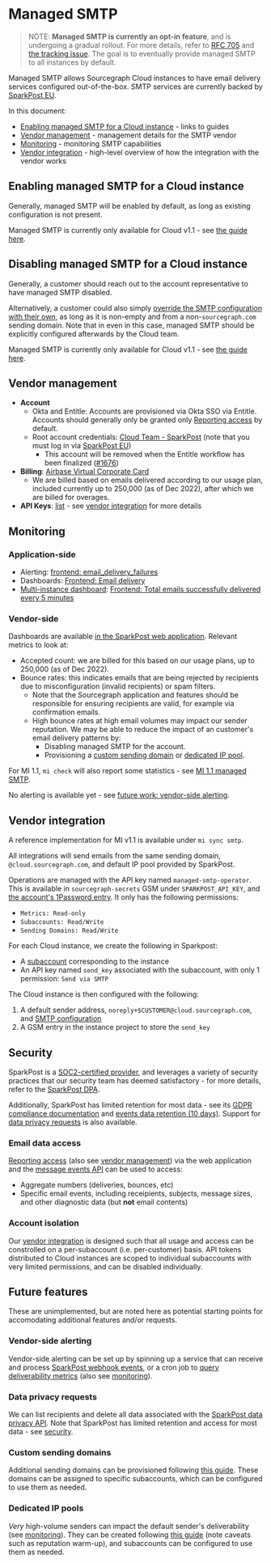# Managed SMTP

> NOTE: **Managed SMTP is currently an opt-in feature**, and is undergoing a gradual rollout. For more details, refer to [RFC 705](https://docs.google.com/document/d/1eaShaXlpMEezawuwTZ26nuo5g_1MjQmjpp8VvQTokzw/edit) and [the tracking issue](https://github.com/sourcegraph/customer/issues/1408). The goal is to eventually provide managed SMTP to all instances by default.

Managed SMTP allows Sourcegraph Cloud instances to have email delivery services configured out-of-the-box.
SMTP services are currently backed by [SparkPost EU](https://app.eu.sparkpost.com).

In this document:

- [Enabling managed SMTP for a Cloud instance](#enabling-managed-smtp-for-a-cloud-instance) - links to guides
- [Vendor management](#vendor-management) - management details for the SMTP vendor
- [Monitoring](#monitoring) - monitoring SMTP capabilities
- [Vendor integration](#vendor-integration) - high-level overview of how the integration with the vendor works

## Enabling managed SMTP for a Cloud instance

Generally, managed SMTP will be enabled by default, as long as existing configuration is not present.

Managed SMTP is currently only available for Cloud v1.1 - see [the guide here](../v1.1/mi1-1_managed_smtp.md#enabling-managed-smtp).

## Disabling managed SMTP for a Cloud instance

Generally, a customer should reach out to the account representative to have managed SMTP disabled.

Alternatively, a customer could also simply [override the SMTP configuration with their own](https://docs.sourcegraph.com/admin/config/email), as long as it is non-empty and from a non-`sourcegraph.com` sending domain.
Note that in even in this case, managed SMTP should be explicitly configured afterwards by the Cloud team.

Managed SMTP is currently only available for Cloud v1.1 - see [the guide here](../v1.1/mi1-1_managed_smtp.md#disabling-managed-smtp).

## Vendor management

- **Account**
  - Okta and Entitle: Accounts are provisioned via Okta SSO via Entitle. Accounts should generally only be granted only [Reporting access](https://support.sparkpost.com/docs/user-guide/managing-users) by default.
  - Root account credentials: [Cloud Team - SparkPost](https://start.1password.com/open/i?a=HEDEDSLHPBFGRBTKAKJWE23XX4&h=team-sourcegraph.1password.com&i=k5oim4jlnqnuqsqsjrs344nhsi&v=qxzajcksgc3givogl3r6qjbimu) (note that you must log in via [SparkPost EU](https://app.eu.sparkpost.com))
    - This account will be removed when the Entitle workflow has been finalized ([#1676](https://github.com/sourcegraph/customer/issues/1676))
- **Billing**: [Airbase Virtual Corporate Card](https://dashboard.airbase.io/services/323464)
  - We are billed based on emails delivered according to our usage plan, included currently up to 250,000 (as of Dec 2022), after which we are billed for overages.
- **API Keys**: [list](https://app.eu.sparkpost.com/account/api-keys) - see [vendor integration](#vendor-integration) for more details

## Monitoring

### Application-side

- Alerting: [frontend: email_delivery_failures](https://docs.sourcegraph.com/admin/observability/alerts#frontend-email-delivery-failures)
- Dashboards: [Frontend: Email delivery](https://docs.sourcegraph.com/admin/observability/dashboards#frontend-email-delivery)
- [Multi-instance dashboard](../observability/index.md#multi-instance-dashboard): [Frontend: Total emails successfully delivered every 5 minutes](https://monitoring.sgdev.org/d/multi-instance-overviews/multi-instance-overviews?orgId=1)

### Vendor-side

Dashboards are available [in the SparkPost web application](https://app.eu.sparkpost.com/signals/analytics?range=day&timezone=America/Vancouver&precision=hour&metrics%5B0%5D=count_targeted&metrics%5B1%5D=count_rendered&metrics%5B2%5D=count_accepted&metrics%5B3%5D=count_bounce&report=summary). Relevant metrics to look at:

- Accepted count: we are billed for this based on our usage plans, up to 250,000 (as of Dec 2022).
- Bounce rates: this indicates emails that are being rejected by recipients due to misconfiguration (invalid recipients) or spam filters.
  - Note that the Sourcegraph application and features should be responsible for ensuring recipients are valid, for example via confirmation emails.
  - High bounce rates at high email volumes may impact our sender reputation. We may be able to reduce the impact of an customer's email delivery patterns by:
    - Disabling managed SMTP for the account.
    - Provisioning a [custom sending domain](#custom-sending-domains) or [dedicated IP pool](#dedicated-ip-pools).

For MI 1.1, `mi check` will also report some statistics - see [MI 1.1 managed SMTP](../v1.1/mi1-1_managed_smtp.md).

No alerting is available yet - see [future work: vendor-side alerting](#vendor-side-alerting).

## Vendor integration

A reference implementation for MI v1.1 is available under `mi sync smtp`.

All integrations will send emails from the same sending domain, `@cloud.sourcegraph.com`, and default IP pool provided by SparkPost.

Operations are managed with the API key named `managed-smtp-operator`. This is available in `sourcegraph-secrets` GSM under `SPARKPOST_API_KEY`, and [the account's 1Password entry](#vendor-management). It only has the following permissions:

- `Metrics: Read-only`
- `Subaccounts: Read/Write`
- `Sending Domains: Read/Write`

For each Cloud instance, we create the following in Sparkpost:

- A [subaccount](https://support.sparkpost.com/docs/user-guide/subaccounts) corresponding to the instance
- An API key named `send_key` associated with the subaccount, with only 1 permission: `Send via SMTP`

The Cloud instance is then configured with the following:

1. A default sender address, `noreply+$CUSTOMER@cloud.sourcegraph.com`, and [SMTP configuration](https://app.eu.sparkpost.com/account/smtp)
2. A GSM entry in the instance project to store the `send_key`

## Security

SparkPost is a [SOC2-certified provider](https://www.sparkpost.com/policies/security/), and leverages a variety of security practices that our security team has deemed satisfactory - for more details, refer to the [SparkPost DPA](https://www.sparkpost.com/policies/dpa/).

Additionally, SparkPost has limited retention for most data - see its [GDPR compliance documentation](https://www.sparkpost.com/gdpr/) and [events data retention (10 days)](https://developers.sparkpost.com/api/events/#header-data-retention). Support for [data privacy requests](#data-privacy-requests) is also available.

### Email data access

[Reporting access](https://support.sparkpost.com/docs/user-guide/managing-users) (also see [vendor management](#vendor-management)) via the web application and the [message events API](https://developers.sparkpost.com/api/events/#header-event-types) can be used to access:

- Aggregate numbers (deliveries, bounces, etc)
- Specific email events, including receipients, subjects, message sizes, and other diagnostic data (but **not** email contents)

### Account isolation

Our [vendor integration](#vendor-integration) is designed such that all usage and access can be constrolled on a per-subaccount (i.e. per-customer) basis. API tokens distributed to Cloud instances are scoped to individual subaccounts with very limited permissions, and can be disabled individually.

## Future features

These are unimplemented, but are noted here as potential starting points for accomodating additional features and/or requests.

### Vendor-side alerting

Vendor-side alerting can be set up by spinning up a service that can receive and process [SparkPost webhook events](https://developers.sparkpost.com/api/webhooks/), or a cron job to [query deliverability metrics](https://developers.sparkpost.com/api/metrics/#metrics) (also see [monitoring](#monitoring)).

### Data privacy requests

We can list recipients and delete all data associated with the [SparkPost data privacy API](https://developers.sparkpost.com/api/data-privacy/). Note that SparkPost has limited retention and access for most data - see [security](#security).

### Custom sending domains

Additional sending domains can be provisioned following [this guide](https://support.sparkpost.com/docs/getting-started/setting-up-domains). These domains can be assigned to specific subaccounts, which can be configured to use them as needed.

### Dedicated IP pools

_Very_ high-volume senders can impact the default sender's deliverability (see [monitoring](#monitoring)). They can be created following [this guide](https://support.sparkpost.com/docs/deliverability/dedicated-ip-pools) (note caveats such as reputation warm-up), and subaccounts can be configured to use them as needed.
